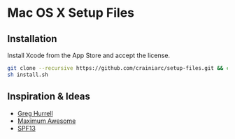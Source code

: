 # Mac OS X Setup Files
## Installation
Install Xcode from the App Store and accept the license.

```sh
git clone --recursive https://github.com/crainiarc/setup-files.git && cd setup-files
sh install.sh
```

## Inspiration & Ideas
* [Greg Hurrell](https://github.com/wincent)
* [Maximum Awesome](https://github.com/square/maximum-awesome)
* [SPF13](https://github.com/spf13/spf13-vim)